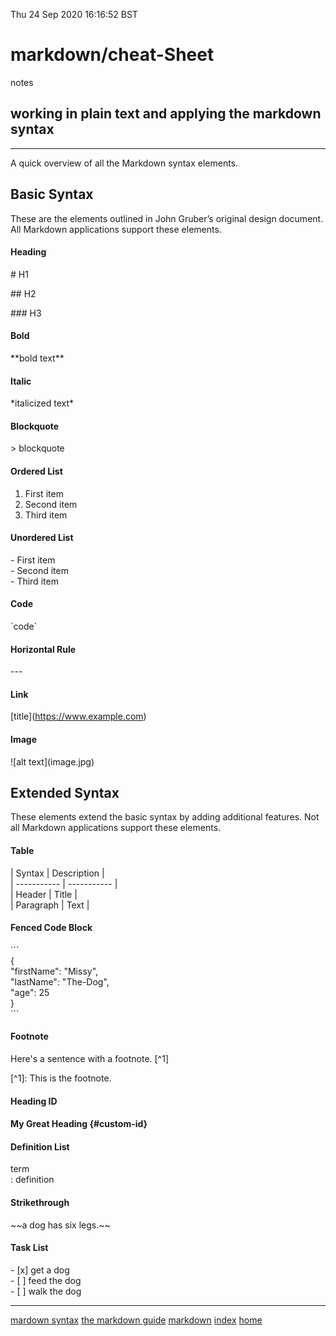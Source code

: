 Thu 24 Sep 2020 16:16:52 BST

# markdown/cheat-Sheet
notes
## working in plain text and applying the markdown syntax
___

A quick overview of all the Markdown syntax elements. 

## Basic Syntax

These are the elements outlined in John Gruber’s original design document. All Markdown applications support these elements.

#### Heading

\# H1

\## H2

\### H3

#### Bold

\*\*bold text**

#### Italic

\*italicized text*

#### Blockquote

\> blockquote

#### Ordered List

1. First item  
2. Second item
3. Third item

#### Unordered List

\- First item  
\- Second item  
\- Third item  

#### Code

\`code`

#### Horizontal Rule

\---

#### Link

\[title](https://www.example.com)

#### Image

\!\[alt text](image.jpg)

## Extended Syntax

These elements extend the basic syntax by adding additional features. Not all Markdown applications support these elements.

#### Table

\| Syntax \| Description \|  
\| ----------- \| ----------- \|  
\| Header \| Title \|  
\| Paragraph \| Text \|

#### Fenced Code Block

\```  
{  
  "firstName": "Missy",  
  "lastName": "The-Dog",  
  "age": 25  
}  
\```  

#### Footnote

Here's a sentence with a footnote. \[^1]

\[^1]: This is the footnote.

#### Heading ID

#### My Great Heading \{#custom-id}

#### Definition List

term  
\: definition

#### Strikethrough

\~~a dog has six legs.~~

#### Task List

\- [x] get a dog    
\- [ ] feed the dog  
\- [ ] walk the dog   
___

[mardown syntax](https://daringfireball.net/projects/markdown/syntax)
[the markdown guide](https://www.markdownguide.org)
[markdown](./markdown-index.md)
[index](./index-file.md)
[home](./home.md)
